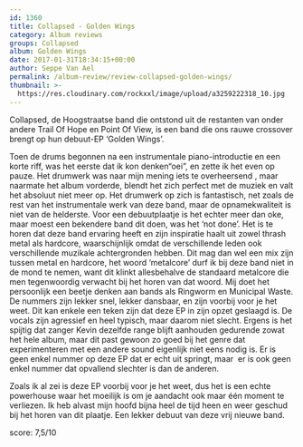 ```yaml
---
id: 1360
title: Collapsed - Golden Wings
category: Album reviews
groups: Collapsed
album: Golden Wings
date: 2017-01-31T18:34:15+00:00
author: Seppe Van Ael
permalink: /album-review/review-collapsed-golden-wings/
thumbnail: >-
  https://res.cloudinary.com/rockxxl/image/upload/a3259222318_10.jpg
---
```

Collapsed, de Hoogstraatse band die ontstond uit de restanten van onder andere Trail Of Hope en Point Of View, is een band die ons rauwe crossover brengt op hun debuut-EP ‘Golden Wings’.

Toen de drums begonnen na een instrumentale piano-introductie en een korte riff, was het eerste dat ik kon denken“oei”, en zette ik het even op pauze. Het drumwerk was naar mijn mening iets te overheersend , maar naarmate het album vorderde, blendt het zich perfect met de muziek en valt het absoluut niet meer op. Het drumwerk op zich is fantastisch, net zoals de rest van het instrumentale werk van deze band, maar de opnamekwaliteit is niet van de helderste. Voor een debuutplaatje is het echter meer dan oke, maar moest een bekendere band dit doen, was het ‘not done’. Het is te horen dat deze band ervaring heeft en zijn inspiratie haalt uit zowel thrash metal als hardcore, waarschijnlijk omdat de verschillende leden ook verschillende muzikale achtergronden hebben. Dit mag dan wel een mix zijn tussen metal en hardcore, het woord ‘metalcore’ durf ik bij deze band niet in de mond te nemen, want dit klinkt allesbehalve de standaard metalcore die men tegenwoordig verwacht bij het horen van dat woord. Mij doet het persoonlijk een beetje denken aan bands als Ringworm en Municipal Waste. De nummers zijn lekker snel, lekker dansbaar, en zijn voorbij voor je het weet. Dit kan enkele een teken zijn dat deze EP in zijn opzet geslaagd is. De vocals zijn agressief en heel typisch, maar daarom niet slecht. Ergens is het spijtig dat zanger Kevin dezelfde range blijft aanhouden gedurende zowat het hele album, maar dit past gewoon zo goed bij het genre dat experimenteren met een andere sound eigenlijk niet eens nodig is. Er is geen enkel nummer op deze EP dat er echt uit springt, maar  er is ook geen enkel nummer dat opvallend slechter is dan de anderen.

Zoals ik al zei is deze EP voorbij voor je het weet, dus het is een echte powerhouse waar het moeilijk is om je aandacht ook maar één moment te verliezen. Ik heb alvast mijn hoofd bijna heel de tijd heen en weer geschud bij het horen van dit plaatje. Een lekker debuut van deze vrij nieuwe band.

score: 7,5/10
